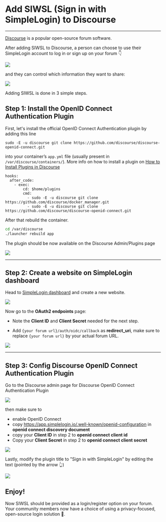 # Add SIWSL (Sign in with SimpleLogin) to Discourse
---

[Discourse](https://www.discourse.org) is a popular open-source forum software.

After adding SIWSL to Discourse, a person can choose to use their SimpleLogin account to log in or sign up on your forum 👇

![](./images/discourse-sign-in.png)

and they can control which information they want to share:

![](./images/siwsl.jpeg)

Adding SIWSL is done in 3 simple steps.

## Step 1: Install the OpenID Connect Authentication Plugin

First, let's install the official OpenID Connect Authentication plugin by adding this line

```
sudo -E -u discourse git clone https://github.com/discourse/discourse-openid-connect.git
```

into your container’s `app.yml` file (usually present in `/var/discourse/containers/`). More info on how to install a plugin on [How to Install Plugins in Discourse](https://meta.discourse.org/t/install-plugins-in-discourse/19157)

```
hooks:
  after_code:
    - exec:
        cd: $home/plugins
        cmd:
          - sudo -E -u discourse git clone https://github.com/discourse/docker_manager.git
          - sudo -E -u discourse git clone https://github.com/discourse/discourse-openid-connect.git
```

After that rebuild the container.

```bash
cd /var/discourse
./launcher rebuild app
```

The plugin should be now available on the Discourse Admin/Plugins page

![](./images/discourse-admin.png)

---

## Step 2: Create a website on SimpleLogin dashboard

Head to [SimpleLogin dashboard](https://app.simplelogin.io/developer/) and create a new website.

![](./images/dev1.png)

Now go to the **OAuth2 endpoints** page:

- Note the **Client ID** and **Client Secret** needed for the next step.

- Add `{your forum url}/auth/oidc/callback` as **redirect_uri**, make sure to replace `{your forum url}` by your actual forum URL.


![](./images/slwsl-client-id-secret.png)

---

## Step 3: Config Discourse OpenID Connect Authentication Plugin

Go to the Discourse admin page for Discourse OpenID Connect Authentication Plugin

![](./images/discourse-go-to-openid-setting.png)

then make sure to

- enable OpenID Connect
- copy https://app.simplelogin.io/.well-known/openid-configuration in **openid connect discovery document**
- copy your **Client ID** in step 2 to **openid connect client id**
- Copy your **Client Secret** in step 2 to **openid connect client secret**

![](./images/discourse-openid-setting.png)

Lastly, modify the plugin title to "Sign in with SimpleLogin" by editing the text (pointed by the arrow 👆)

![](./images/discourse-openid-title.png)

## Enjoy!

Now SIWSL should be provided as a login/register option on your forum. Your community members now have a choice of using a privacy-focused, open-source login solution 🎉.








